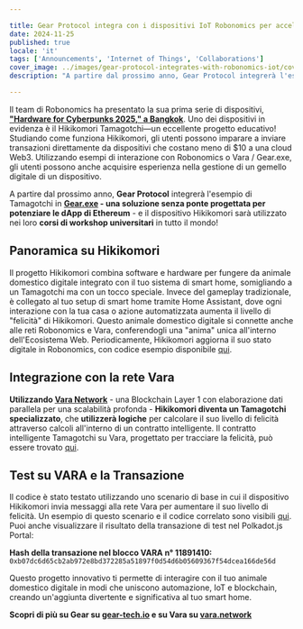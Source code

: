 ```yaml
---

title: Gear Protocol integra con i dispositivi IoT Robonomics per accelerare l'uso e l'educazione della tecnologia Blockchain
date: 2024-11-25
published: true
locale: 'it'
tags: ['Announcements', 'Internet of Things', 'Collaborations']
cover_image: ../images/gear-protocol-integrates-with-robonomics-iot/cover.webp
description: "A partire dal prossimo anno, Gear Protocol integrerà l'esempio di Tamagotchi in Gear.exe - una soluzione senza ponte progettata per potenziare le dApp di Ethereum - e il dispositivo Hikikomori sarà utilizzato nei loro corsi di workshop universitari in tutto il mondo!"

---
```


Il team di Robonomics ha presentato la sua prima serie di dispositivi, **[\"Hardware for Cyberpunks 2025,\" a Bangkok](https://x.com/AIRA_Robonomics/status/1856724439439913110)**. Uno dei dispositivi in evidenza è il Hikikomori Tamagotchi—un eccellente progetto educativo! Studiando come funziona Hikikomori, gli utenti possono imparare a inviare transazioni direttamente da dispositivi che costano meno di $10 a una cloud Web3. Utilizzando esempi di interazione con Robonomics o Vara / Gear.exe, gli utenti possono anche acquisire esperienza nella gestione di un gemello digitale di un dispositivo.

A partire dal prossimo anno, **Gear Protocol** integrerà l'esempio di Tamagotchi in **[Gear.exe](https://gear-tech.io/gear-exe) - una soluzione senza ponte progettata per potenziare le dApp di Ethereum** - e il dispositivo Hikikomori sarà utilizzato nei loro **corsi di workshop universitari** in tutto il mondo!

## Panoramica su Hikikomori

Il progetto Hikikomori combina software e hardware per fungere da animale domestico digitale integrato con il tuo sistema di smart home, somigliando a un Tamagotchi ma con un tocco speciale. Invece del gameplay tradizionale, è collegato al tuo setup di smart home tramite Home Assistant, dove ogni interazione con la tua casa o azione automatizzata aumenta il livello di "felicità" di Hikikomori. Questo animale domestico digitale si connette anche alle reti Robonomics e Vara, conferendogli una "anima" unica all'interno dell'Ecosistema Web. Periodicamente, Hikikomori aggiorna il suo stato digitale in Robonomics, con codice esempio disponibile [qui](https://github.com/airalab/hikikomori-tamagotchi/tree/only-robonomics/main).

## Integrazione con la rete Vara

**Utilizzando [Vara Network](https://vara.network)** - una Blockchain Layer 1 con elaborazione dati parallela per una scalabilità profonda - **Hikikomori diventa un Tamagotchi specializzato**, che **utilizzerà logiche** per calcolare il suo livello di felicità attraverso calcoli all'interno di un contratto intelligente. Il contratto intelligente Tamagotchi su Vara, progettato per tracciare la felicità, può essere trovato [qui](https://idea.gear-tech.io/programs/0x8e5f2de1fea16db5a65d4e64bca1f8a709585853749b3572ff15487db2146771?node=wss%3A%2F%2Ftestnet.vara.network).

## Test su VARA e la Transazione

Il codice è stato testato utilizzando uno scenario di base in cui il dispositivo Hikikomori invia messaggi alla rete Vara per aumentare il suo livello di felicità. Un esempio di questo scenario e il codice correlato sono visibili [qui](https://github.com/airalab/hikikomori-tamagotchi/tree/main/main). Puoi anche visualizzare il risultato della transazione di test nel Polkadot.js Portal:

**Hash della transazione nel blocco VARA n° 11891410:**
`0xb07dc6d65cb2ab972e8bd372285a51897f0d54d6b05609367f54dcea166de56d`

Questo progetto innovativo ti permette di interagire con il tuo animale domestico digitale in modi che uniscono automazione, IoT e blockchain, creando un'aggiunta divertente e significativa al tuo smart home.

**Scopri di più su Gear su [gear-tech.io](https://gear-tech.io) e su Vara su [vara.network](https://vara.network)**